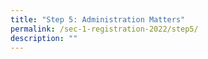 ```yaml
---
title: "Step 5: Administration Matters"
permalink: /sec-1-registration-2022/step5/
description: ""
---
```

